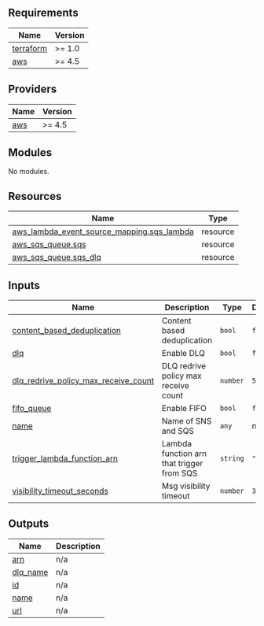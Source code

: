 ## Requirements

| Name | Version |
|------|---------|
| <a name="requirement_terraform"></a> [terraform](#requirement\_terraform) | >= 1.0 |
| <a name="requirement_aws"></a> [aws](#requirement\_aws) | >= 4.5 |

## Providers

| Name | Version |
|------|---------|
| <a name="provider_aws"></a> [aws](#provider\_aws) | >= 4.5 |

## Modules

No modules.

## Resources

| Name | Type |
|------|------|
| [aws_lambda_event_source_mapping.sqs_lambda](https://registry.terraform.io/providers/hashicorp/aws/latest/docs/resources/lambda_event_source_mapping) | resource |
| [aws_sqs_queue.sqs](https://registry.terraform.io/providers/hashicorp/aws/latest/docs/resources/sqs_queue) | resource |
| [aws_sqs_queue.sqs_dlq](https://registry.terraform.io/providers/hashicorp/aws/latest/docs/resources/sqs_queue) | resource |

## Inputs

| Name | Description | Type | Default | Required |
|------|-------------|------|---------|:--------:|
| <a name="input_content_based_deduplication"></a> [content\_based\_deduplication](#input\_content\_based\_deduplication) | Content based deduplication | `bool` | `false` | no |
| <a name="input_dlq"></a> [dlq](#input\_dlq) | Enable DLQ | `bool` | `false` | no |
| <a name="input_dlq_redrive_policy_max_receive_count"></a> [dlq\_redrive\_policy\_max\_receive\_count](#input\_dlq\_redrive\_policy\_max\_receive\_count) | DLQ redrive policy max receive count | `number` | `5` | no |
| <a name="input_fifo_queue"></a> [fifo\_queue](#input\_fifo\_queue) | Enable FIFO | `bool` | `false` | no |
| <a name="input_name"></a> [name](#input\_name) | Name of SNS and SQS | `any` | n/a | yes |
| <a name="input_trigger_lambda_function_arn"></a> [trigger\_lambda\_function\_arn](#input\_trigger\_lambda\_function\_arn) | Lambda function arn that trigger from SQS | `string` | `""` | no |
| <a name="input_visibility_timeout_seconds"></a> [visibility\_timeout\_seconds](#input\_visibility\_timeout\_seconds) | Msg visibility timeout | `number` | `30` | no |

## Outputs

| Name | Description |
|------|-------------|
| <a name="output_arn"></a> [arn](#output\_arn) | n/a |
| <a name="output_dlq_name"></a> [dlq\_name](#output\_dlq\_name) | n/a |
| <a name="output_id"></a> [id](#output\_id) | n/a |
| <a name="output_name"></a> [name](#output\_name) | n/a |
| <a name="output_url"></a> [url](#output\_url) | n/a |

